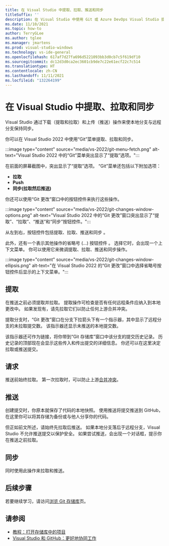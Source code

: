 ```yaml
---
title: 在 Visual Studio 中提取、拉取、推送和同步
titleSuffix: ''
description: 在 Visual Studio 中使用 Git 或 Azure DevOps Visual Studio 提取、拉取、推送和同步。
ms.date: 11/10/2021
ms.topic: how-to
author: TerryGLee
ms.author: tglee
ms.manager: jmartens
ms.prod: visual-studio-windows
ms.technology: vs-ide-general
ms.openlocfilehash: 617af7d27fa696d5221093bb3d0cb7c5f619df10
ms.sourcegitcommit: dc12d3d0ca2ec3601cb9de7c22e61ecf22c7c514
ms.translationtype: HT
ms.contentlocale: zh-CN
ms.lasthandoff: 11/11/2021
ms.locfileid: "132264199"
---
```

# <a name="fetch-pull-and-sync-in-visual-studio"></a>在 Visual Studio 中提取、拉取和同步

Visual Studio 通过下载（提取和拉取）和上传（推送）操作来使本地分支与远程分支保持同步。

你可以在 Visual Studio 2022 中使用“Git”菜单提取、拉取和同步。

:::image type="content" source="media/vs-2022/git-menu-fetch.png" alt-text="Visual Studio 2022 中的“Git”菜单突出显示了“提取”选项。":::

在前面的屏幕截图中，突出显示了“提取”选项。 “Git”菜单还包括以下附加选项：

- **拉取**
- **Push**
- **同步(拉取然后推送)**

你还可以使用“Git 更改”窗口中的按钮控件来执行这些操作。

:::image type="content" source="media/vs-2022/git-changes-window-options.png" alt-text="Visual Studio 2022 中的“Git 更改”窗口突出显示了“提取”、“拉取”、“推送”和“同步”按钮控件。":::

从左到右，按钮控件包括提取、拉取、推送和同步   。

此外，还有一个表示其他操作的省略号 (...) 按钮控件 。 选择它时，会出现一个上下文菜单。 你可以使用它来微调提取、拉取、推送和同步操作。

:::image type="content" source="media/vs-2022/git-changes-window-ellipsis.png" alt-text="在 Visual Studio 2022 的“Git 更改”窗口中选择省略号按钮控件后显示的上下文菜单。":::

## <a name="fetch"></a>提取

在推送之前必须提取并拉取。 提取操作可检查是否有任何远程条件应纳入到本地更改中。 如果发现有，请先拉取它们以防止任何上游合并冲突。

提取分支时，“Git 更改”窗口在分支下拉箭头下有一个指示器，其中显示了远程分支的未拉取提交数。 该指示器还显示未推送的本地提交数。

该指示器还可作为链接，将你带到“Git 存储库”窗口中该分支的提交历史记录。 历史记录的顶部现在会显示这些传入和传出提交的详细信息。 你还可以在这里决定拉取或推送提交。

## <a name="pull"></a>请求

推送前始终拉取。 第一次拉取时，可以防止上游[合并冲突](git-resolve-conflicts.md)。

## <a name="push"></a>推送

创建提交时，你原本就保存了代码的本地快照。 使用推送将提交推送到 GitHub，在这里你可以将其存储为备份或与他人分享你的代码。

但正如前文所述，请始终先拉取后推送。 如果本地分支落后于远程分支，Visual Studio 不允许推送提交以保护安全。 如果尝试推送，会出现一个对话框，提示你在推送之前拉取。

## <a name="sync"></a>同步

同时使用此操作来拉取和推送。

## <a name="next-steps"></a>后续步骤

若要继续学习，请访问[浏览 Git 存储库](git-browse-repository.md)页。

## <a name="see-also"></a>请参阅

- [教程：打开存储库中的项目](../get-started/tutorial-open-project-from-repo.md)
- [Visual Studio 和 GitHub：更好地协同工作](https://visualstudio.microsoft.com/vs/github/)
